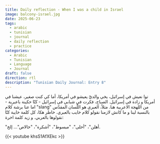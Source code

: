 ```yaml
---
title: Daily reflection - When I was a child in Israel
image: balcony-israel.jpg
date: 2025-06-23
tags:
  - arabic
  - tunisian
  - journal
  - daily reflection
  - practice
categories:
  - Arabic
  - Tunisian
  - Language
  - Journal
draft: false
direction: rtl
description: "Tunisian Daily Journal: Entry 8"
---
```

توا نعيش في إسرائيل، يخي والديّ يعيشو في أمريكا، أما كي كنت صغير، عيشنا في أمريكا و زادة في إسرائيل. الصباح، فكرت في شبابي في إسرائيل - كنّا حكينة باعبرية - اما عنا برشة كلام  "slang" من اللهجة الاعربية هنا. مثلاً، العبري هو اللّسان المقدّس بالنسبة لينا و ما كانش لازمنا نقولو كلام خايب بالعبري. خاطر هكا، كل كلمة خايبة كنّا نقولوها بالعربي. و زيد كلمة اخرة:

"أهلن"، "أحلى"، "مبسوط"، "أشكرة"، "خالاص"... إلخ.

{{< youtube khsS1AfXEkc >}}

